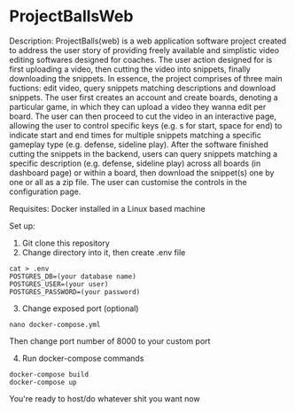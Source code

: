 # ProjectBallsWeb
Description:
ProjectBalls(web) is a web application software project created to address the user story of providing freely available and simplistic video editing softwares designed for coaches. The user action designed for is first uploading a video, then cutting the video into snippets, finally downloading the snippets. In essence, the project comprises of three main fuctions: edit video, query snippets matching descriptions and download snippets. The user first creates an account and create boards, denoting a particular game, in which they can upload a video they wanna edit per board. The user can then proceed to cut the video in an interactive page, allowing the user to control specific keys (e.g. s for start, space for end) to indicate start and end times for multiple snippets matching a specific gameplay type (e.g. defense, sideline play). After the software finished cutting the snippets in the backend, users can query snippets matching a specific description (e.g. defense, sideline play) across all boards (in dashboard page) or within a board, then download the snippet(s) one by one or all as a zip file. The user can customise the controls in the configuration page. 

Requisites:
Docker installed in a Linux based machine

Set up:
1. Git clone this repository
2. Change directory into it, then create .env file
```
cat > .env
POSTGRES_DB=(your database name)
POSTGRES_USER=(your user)
POSTGRES_PASSWORD=(your password)
```
3. Change exposed port (optional)
```
nano docker-compose.yml
```
Then change port number of 8000 to your custom port

4. Run docker-compose commands
```
docker-compose build
docker-compose up
```

You're ready to host/do whatever shit you want now
